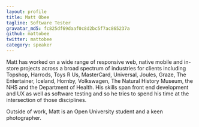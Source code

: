 ```yaml
---
layout: profile
title: Matt Obee
tagline: Software Tester
gravatar_md5: fc825df69daaf0c8d2bc5f7ac865237a
github: mattobee
twitter: mattobee
category: speaker
---
```


Matt has worked on a wide range of responsive web, native mobile and in-store projects across a broad spectrum of industries for clients including Topshop, Harrods, Toys R Us, MasterCard, Universal, Joules, Graze, The Entertainer, Iceland, Hornby, Volkswagen, The Natural History Museum, the NHS and the Department of Health. His skills span front end development and UX as well as software testing and so he tries to spend his time at the intersection of those disciplines.

Outside of work, Matt is an Open University student and a keen photographer.